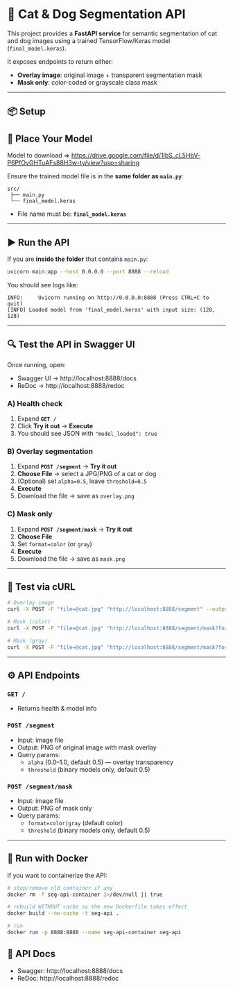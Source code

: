 # 🐾 Cat & Dog Segmentation API

This project provides a **FastAPI service** for semantic segmentation of cat and dog images using a trained TensorFlow/Keras model (`final_model.keras`).  

It exposes endpoints to return either:
- **Overlay image**: original image + transparent segmentation mask
- **Mask only**: color-coded or grayscale class mask

---

## 📦 Setup


## 📂 Place Your Model

Model to download => https://drive.google.com/file/d/1lbS_cL5HbV-P6PfOvGHTuAFs88H3w-ty/view?usp=sharing 

Ensure the trained model file is in the **same folder as `main.py`**:

```
src/
 ├── main.py
 └── final_model.keras
```

- File name must be: **`final_model.keras`**

---

## ▶️ Run the API

If you are **inside the folder** that contains `main.py`:

```bash
uvicorn main:app --host 0.0.0.0 --port 8888 --reload
```

You should see logs like:

```
INFO:     Uvicorn running on http://0.0.0.0:8888 (Press CTRL+C to quit)
[INFO] Loaded model from 'final_model.keras' with input size: (128, 128)
```

---

## 🔍 Test the API in Swagger UI

Once running, open:

- Swagger UI → http://localhost:8888/docs  
- ReDoc → http://localhost:8888/redoc  

### A) Health check
1. Expand **`GET /`**
2. Click **Try it out** → **Execute**
3. You should see JSON with `"model_loaded": true`

### B) Overlay segmentation
1. Expand **`POST /segment`** → **Try it out**
2. **Choose File** → select a JPG/PNG of a cat or dog
3. (Optional) set `alpha=0.5`, leave `threshold=0.5`
4. **Execute**
5. Download the file → save as `overlay.png`

### C) Mask only
1. Expand **`POST /segment/mask`** → **Try it out**
2. **Choose File**
3. Set `format=color` (or `gray`)
4. **Execute**
5. Download the file → save as `mask.png`

---

## 🧪 Test via cURL

```bash
# Overlay image
curl -X POST -F "file=@cat.jpg" "http://localhost:8888/segment" --output overlay.png

# Mask (color)
curl -X POST -F "file=@cat.jpg" "http://localhost:8888/segment/mask?format=color" --output mask_color.png

# Mask (gray)
curl -X POST -F "file=@cat.jpg" "http://localhost:8888/segment/mask?format=gray" --output mask_gray.png
```

---

## ⚙️ API Endpoints

### `GET /`
- Returns health & model info

### `POST /segment`
- Input: image file
- Output: PNG of original image with mask overlay
- Query params:
  - `alpha` (0.0–1.0, default 0.5) — overlay transparency
  - `threshold` (binary models only, default 0.5)

### `POST /segment/mask`
- Input: image file
- Output: PNG of mask only
- Query params:
  - `format=color|gray` (default color)
  - `threshold` (binary models only, default 0.5)

---
## 🐳 Run with Docker

If you want to containerize the API:

```bash
# stop/remove old container if any
docker rm -f seg-api-container 2>/dev/null || true

# rebuild WITHOUT cache so the new Dockerfile takes effect
docker build --no-cache -t seg-api .

# run
docker run -p 8888:8888 --name seg-api-container seg-api
```

## 📖 API Docs

- Swagger: http://localhost:8888/docs  
- ReDoc: http://localhost:8888/redoc  
